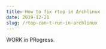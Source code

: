 ```yaml
---
title: How to fix rtop in Archlinux
date: 2019-12-21
slug: /rtop-can-t-run-in-archlinux 
---
```


WORK in PRogress.
